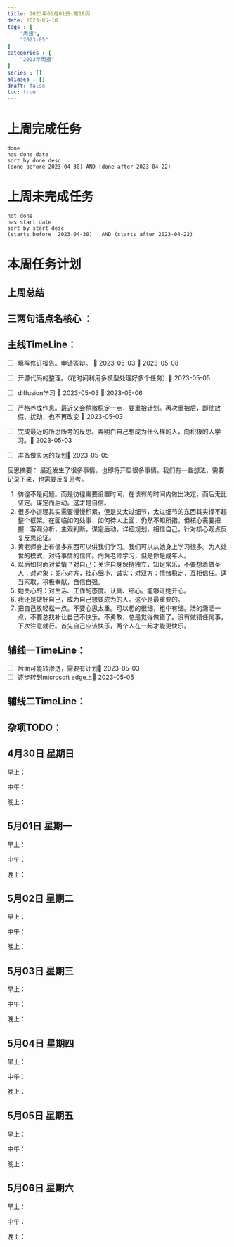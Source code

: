 ```yaml
---
title: 2023年05月01日-第18周
date: 2023-05-18
tags : [
	"周报",
	"2023-05"
]
categories : [
	"2023年周报"
]
series : []
aliases : []
draft: false
toc: true
---
```

# 上周完成任务
```tasks
done
has done date
sort by done desc
(done before 2023-04-30) AND (done after 2023-04-22)
```

# 上周未完成任务
```tasks
not done
has start date
sort by start desc
(starts before  2023-04-30)   AND (starts after 2023-04-22) 

```


# 本周任务计划

## 上周总结

## 三两句话点名核心 ：

## 主线TimeLine：

- [ ] 填写修订报告。申请答辩。 🛫 2023-05-03 📅 2023-05-08 
- [ ] 开源代码的整理。（花时间利用多模型处理好多个任务）🛫 2023-05-05 
- [ ] diffusion学习 🛫 2023-05-03  📅 2023-05-06 
- [ ] 严格养成作息。最近又会稍微稳定一点，要重拾计划。再次重拾后，即使放假、扰动，也不再改变 🛫 2023-05-03
- [ ] 完成最近的所思所考的反思。弄明白自己想成为什么样的人，向积极的人学习。🛫 2023-05-03 
- [ ] 准备做长远的规划🛫 2023-05-05 


反思摘要：
最近发生了很多事情。也即将开启很多事情。我们有一些想法，需要记录下来，也需要反复思考。
1. 彷徨不是问题。而是彷徨需要设置时间，在该有的时间内做出决定，而后无比坚定。谋定而后动。这才是自信。
2. 很多小道理其实需要慢慢积累，但是又太过细节，太过细节的东西其实撑不起整个框架。在面临如何处事、如何待人上面，仍然不知所措。但核心需要把握：客观分析，主观判断，谋定后动，详细规划，相信自己，针对核心观点反复反思论证。
3. 黄老师身上有很多东西可以供我们学习。我们可以从她身上学习很多。为人处世的模式，对待事情的信仰。向黄老师学习，但是你是成年人。
4. 以后如何面对爱情？对自己：关注自身保持独立，知足常乐，不要想着做圣人；对对象：关心对方，挂心细小，诚实；对双方：情绪稳定，互相信任。适当索取，积极奉献，自信自强。
5. 她关心的：对生活、工作的态度。认真、细心。能够让她开心。
6. 我还是做好自己，成为自己想要成为的人。这个是最重要的。
7. 把自己放轻松一点。不要心思太重。可以想的很细，粗中有细。活的潇洒一点，不要总找补让自己不快乐。不勇敢，总是觉得做错了。没有做错任何事，下次注意就行。首先自己应该快乐，两个人在一起才能更快乐。




## 辅线一TimeLine：
- [ ] 后面可能转渗透，需要有计划🛫 2023-05-03 
- [ ] 逐步转到microsoft edge上🛫 2023-05-05 

## 辅线二TimeLine：

## 杂项TODO：



## 4月30日 星期日  
早上：

中午：

晚上：

## 5月01日 星期一  
早上：

中午：

晚上：

## 5月02日 星期二  
早上：

中午：

晚上：

## 5月03日 星期三  
早上：

中午：

晚上：

## 5月04日 星期四  
早上：

中午：

晚上：

## 5月05日 星期五  
早上：

中午：

晚上：

## 5月06日 星期六  
早上：

中午：

晚上：




